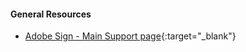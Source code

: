 #### General Resources

* [Adobe Sign - Main Support page](https://helpx.adobe.com/support/sign.html){:target="_blank"}


